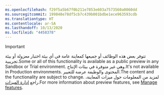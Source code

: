 ```yaml
---
ms.openlocfilehash: f29f5a5b67f0b211e7853e603a7573560a0060dd
ms.sourcegitcommit: 199848e78df5cb7c439b001bdbe1ece963593cdb
ms.translationtype: HT
ms.contentlocale: ar-SA
ms.lasthandoff: 10/13/2020
ms.locfileid: "4458378"
---
```

> [!IMPORTANT]
> <span data-ttu-id="de351-101">تتوفر بعض هذه الوظائف أو جميعها كمعاينة عامة في أي بيئة اختبار معزولة أو بيئة تجريبية.</span><span class="sxs-lookup"><span data-stu-id="de351-101">Some or all of this functionality is available as a public preview in any Sandbox or Trial environment.</span></span> <span data-ttu-id="de351-102">وهي غير متوفرة في بيئات الإنتاج.</span><span class="sxs-lookup"><span data-stu-id="de351-102">It's not available in Production environments.</span></span> <span data-ttu-id="de351-103">المحتوى والوظيفة عرضة للتغيير.</span><span class="sxs-lookup"><span data-stu-id="de351-103">The content and the functionality are subject to change.</span></span> <span data-ttu-id="de351-104">لمزيد من المعلومات حول ميزات المعاينة، راجع [إدارة الميزات](../hr-admin-manage-features.md).</span><span class="sxs-lookup"><span data-stu-id="de351-104">For more information about preview features, see [Manage features](../hr-admin-manage-features.md).</span></span>